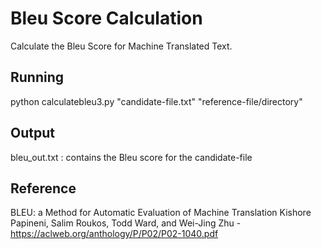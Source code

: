 # Bleu Score Calculation

Calculate the Bleu Score for Machine Translated Text.

## Running

python calculatebleu3.py "candidate-file.txt" "reference-file/directory"

## Output

bleu_out.txt : contains the Bleu score for the candidate-file

## Reference

BLEU: a Method for Automatic Evaluation of Machine Translation
Kishore Papineni, Salim Roukos, Todd Ward, and Wei-Jing Zhu - https://aclweb.org/anthology/P/P02/P02-1040.pdf
